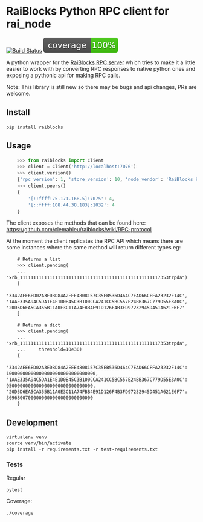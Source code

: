 # RaiBlocks Python RPC client for rai_node

[![Build Status](https://travis-ci.org/dourvaris/raiblocks-py.svg?branch=master)](https://travis-ci.org/dourvaris/raiblocks-py)
[![Coverage](./coverage.svg)](https://travis-ci.org/dourvaris/raiblocks-py)

A python wrapper for the [RaiBlocks RPC server](https://github.com/clemahieu/raiblocks)
which tries to make it a little easier to work with by converting RPC responses
to native python ones and exposing a pythonic api for making RPC calls.

Note: This library is still new so there may be bugs and api changes, PRs are welcome.

## Install

```
pip install raiblocks
```

## Usage

```python
    >>> from raiblocks import Client
    >>> client = Client('http://localhost:7076')
    >>> client.version()
    {'rpc_version': 1, 'store_version': 10, 'node_vendor': 'RaiBlocks 9.0'}
    >>> client.peers()
    {
        '[::ffff:75.171.168.5]:7075': 4,
        '[::ffff:108.44.38.183]:1032': 4
    }
```

The client exposes the methods that can be found here: https://github.com/clemahieu/raiblocks/wiki/RPC-protocol

At the moment the client replicates the RPC API which means there are some
instances where the same method will return different types eg:

```
    # Returns a list
    >>> client.pending(
    ...     "xrb_1111111111111111111111111111111111111111111111111117353trpda")
    [
        '3342AEE6ED02A3ED8D84A2EEE4808157C35EB536D464C7EAD66CFFA23232F14C', '1AAE335A94C5DA1E4E1D0B45C3B100CCA241CC5BC557E24BB367C779D55E3A0C', '20D5D6EA5CA355B11A0E3C11A74FBB4E91D126F4B3FD97232945D451A621E6F7'
    ]
```

```
    # Returns a dict
    >>> client.pending(
    ...     "xrb_1111111111111111111111111111111111111111111111111117353trpda",
    ...     threshold=10e30)
    {
        '3342AEE6ED02A3ED8D84A2EEE4808157C35EB536D464C7EAD66CFFA23232F14C': 100000000000000000000000000000000, '1AAE335A94C5DA1E4E1D0B45C3B100CCA241CC5BC557E24BB367C779D55E3A0C': 95000000000000000000000000000000, '20D5D6EA5CA355B11A0E3C11A74FBB4E91D126F4B3FD97232945D451A621E6F7': 36968007000000000000000000000000
    }
```

## Development
```
virtualenv venv
source venv/bin/activate
pip install -r requirements.txt -r test-requirements.txt
```

### Tests

Regular
```
pytest
```

Coverage:
```
./coverage
```


